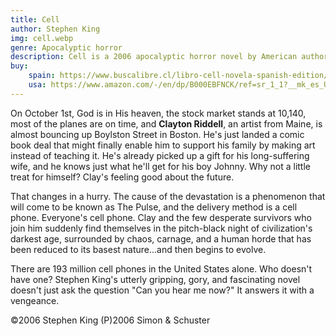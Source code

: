 ```yaml
---
title: Cell
author: Stephen King
img: cell.webp
genre: Apocalyptic horror
description: Cell is a 2006 apocalyptic horror novel by American author Stephen King. The story follows a New England artist struggling to reunite with his young son after a mysterious signal broadcast over the global cell phone network turns the majority of his fellow humans into mindless vicious animals.
buy:
    spain: https://www.buscalibre.cl/libro-cell-novela-spanish-edition/9789500731614/p/3658605?srsltid=AfmBOorzjxA6T8Glx--7fRsa2gWe5-cWm9oPww3vUBS_3QJL07jDKlbP
    usa: https://www.amazon.com/-/en/dp/B000EBFNCK/ref=sr_1_1?__mk_es_US=ÅMÅŽÕÑ&crid=175YWLGSE8621&dib=eyJ2IjoiMSJ9.FHKAARq1-BliyBi5qC8dBRMc2fLV0peknoy3lxSOfiwMYMiE7VjAbPlJoAjq4KCqIXo1BuQIfscK7pV1G4ysXJi6AFx6O5OmF1el53T0OzmWz28pNlmWm0u0-Je5h-78nfCQEUrFnhc_tAG43ecQ2ZEN9lzzKjEjzaDWpw2cdbFrIWZl0JY3SPyq7Y_0v1SihbPq_yBwkabbJsorek8RnaQ1xYr_T7BST9M2kgvcUY4.VZxFe_hqiLp8hF4tOhCddB9DUTuPy7QTlmYfOY_UG7w&dib_tag=se&keywords=cell&qid=1734122395&s=books&sprefix=cell%2Cstripbooks-intl-ship%2C182&sr=1-1
---
```


On October 1st, God is in His heaven, the stock market stands at 10,140, most of the planes are on time, and **Clayton Riddell**, an artist from Maine, is almost bouncing up Boylston Street in Boston. He's just landed a comic book deal that might finally enable him to support his family by making art instead of teaching it. He's already picked up a gift for his long-suffering wife, and he knows just what he'll get for his boy Johnny. Why not a little treat for himself? Clay's feeling good about the future.

That changes in a hurry. The cause of the devastation is a phenomenon that will come to be known as The Pulse, and the delivery method is a cell phone. Everyone's cell phone. Clay and the few desperate survivors who join him suddenly find themselves in the pitch-black night of civilization's darkest age, surrounded by chaos, carnage, and a human horde that has been reduced to its basest nature...and then begins to evolve.

There are 193 million cell phones in the United States alone. Who doesn't have one? Stephen King's utterly gripping, gory, and fascinating novel doesn't just ask the question "Can you hear me now?" It answers it with a vengeance.

©2006 Stephen King (P)2006 Simon & Schuster